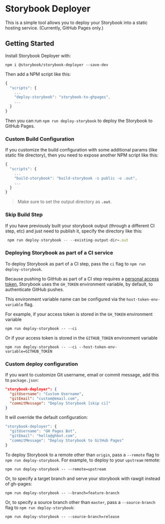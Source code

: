 # Storybook Deployer

This is a simple tool allows you to deploy your Storybook into a static hosting service.
(Currently, GitHub Pages only.)

## Getting Started

Install Storybook Deployer with:

```
npm i @storybook/storybook-deployer --save-dev
```
Then add a NPM script like this:

```js
{
  "scripts": {
    ...
    "deploy-storybook": "storybook-to-ghpages",
    ...
  }
}
```

Then you can run `npm run deploy-storybook` to deploy the Storybook to GitHub Pages.

### Custom Build Configuration

If you customize the build configuration with some additional params (like static file directory), then you need to expose another NPM script like this:

```js
{
  "scripts": {
    ...
    "build-storybook": "build-storybook -s public -o .out",
    ...
  }
}
```

> Make sure to set the output directory as **`.out`**.

### Skip Build Step

If you have previously built your storybook output (through a different CI step, etc) and just need to publish it, specify the directory like this:

```js
 npm run deploy-storybook -- --existing-output-dir=.out
```

### Deploying Storybook as part of a CI service

To deploy Storybook as part of a CI step, pass the `ci` flag to `npm run deploy-storybook`.

Because pushing to GitHub as part of a CI step requires a [personal access token](https://github.com/blog/1509-personal-api-tokens), Storybook uses the `GH_TOKEN` environment variable, by default, to authenticate GitHub pushes.

This environment variable name can be configured via the `host-token-env-variable` flag.

For example, if your access token is stored in the `GH_TOKEN` environment variable

```
npm run deploy-storybook -- --ci
```

Or if your access token is stored in the `GITHUB_TOKEN` environment variable

```
npm run deploy-storybook -- --ci --host-token-env-variable=GITHUB_TOKEN
```

### Custom deploy configuration

If you want to customize Git username, email or commit message, add this to `package.json`:

```json
"storybook-deployer": {
  "gitUsername": "Custom Username",
  "gitEmail": "custom@email.com",
  "commitMessage": "Deploy Storybook [skip ci]"
}
```

It will override the default configuration:

```js
"storybook-deployer": {
  "gitUsername": "GH Pages Bot",
  "gitEmail": "hello@ghbot.com",
  "commitMessage": "Deploy Storybook to GitHub Pages"
}
```

To deploy Storybook to a remote other than `origin`, pass a `--remote` flag to `npm run deploy-storybook`.
For example, to deploy to your `upstream` remote:

```
npm run deploy-storybook -- --remote=upstream
```

 Or, to specify a target branch and serve your storybook with rawgit instead of gh-pages:
 ```
 npm run deploy-storybook -- --branch=feature-branch
 ```

Or, to specify a source branch other than `master`, pass a `--source-branch` flag to `npm run deploy-storybook`:
```
npm run deploy-storybook -- --source-branch=release
```
